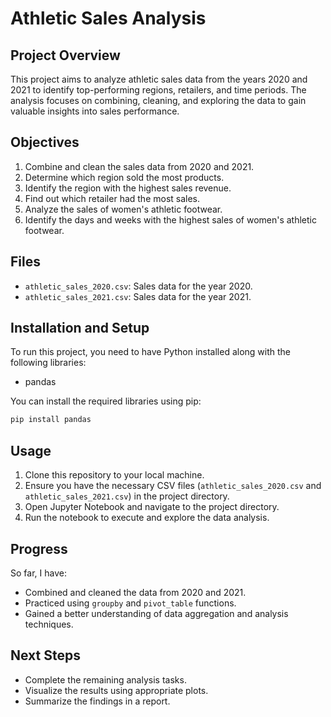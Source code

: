 # Athletic Sales Analysis

## Project Overview

This project aims to analyze athletic sales data from the years 2020 and 2021 to identify top-performing regions, retailers, and time periods. The analysis focuses on combining, cleaning, and exploring the data to gain valuable insights into sales performance.

## Objectives

1. Combine and clean the sales data from 2020 and 2021.
2. Determine which region sold the most products.
3. Identify the region with the highest sales revenue.
4. Find out which retailer had the most sales.
5. Analyze the sales of women's athletic footwear.
6. Identify the days and weeks with the highest sales of women's athletic footwear.

## Files

- `athletic_sales_2020.csv`: Sales data for the year 2020.
- `athletic_sales_2021.csv`: Sales data for the year 2021.

## Installation and Setup

To run this project, you need to have Python installed along with the following libraries:
- pandas

You can install the required libraries using pip:

```sh
pip install pandas
```

## Usage

1. Clone this repository to your local machine.
2. Ensure you have the necessary CSV files (`athletic_sales_2020.csv` and `athletic_sales_2021.csv`) in the project directory.
3. Open Jupyter Notebook and navigate to the project directory.
4. Run the notebook to execute and explore the data analysis.

## Progress

So far, I have:
- Combined and cleaned the data from 2020 and 2021.
- Practiced using `groupby` and `pivot_table` functions.
- Gained a better understanding of data aggregation and analysis techniques.

## Next Steps

- Complete the remaining analysis tasks.
- Visualize the results using appropriate plots.
- Summarize the findings in a report.